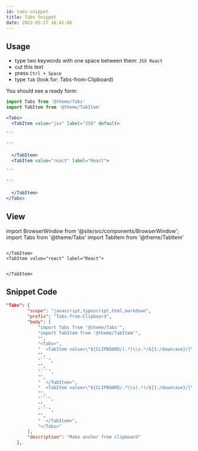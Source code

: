 ```yaml
---
id: tabs-snippet
title: Tabs Snippet
date: 2022-05-27 16:41:06
---
```



## Usage

- type two keywords with one space between them: `JSX React`
- cut this text
- press `Ctrl + Space`
- type `Tab` (look for: Tabs-from-Clipboard)

You should see a ready form:

````jsx
import Tabs from '@theme/Tabs'
import TabItem from '@theme/TabItem'

<Tabs>
  <TabItem value="jsx" label="JSX" default>

```

```

  </TabItem>
  <TabItem value="react" label="React">

```

```

  </TabItem>
</Tabs>
````

## View

import BrowserWindow from '@site/src/components/BrowserWindow';
import Tabs from '@theme/Tabs'
import TabItem from '@theme/TabItem'

<BrowserWindow>

  
  <Tabs>
    <TabItem value="jsx" label="JSX" default>
  
  ```
  
  ```
  
    </TabItem>
    <TabItem value="react" label="React">
  
  ```
  
  ```
  
    </TabItem>
  </Tabs>
</BrowserWindow>

## Snippet Code

```json title="global.code-snippets"
"Tabs": {
		"scope": "javascript,typescript,html,markdown",
		"prefix": "Tabs-from-Clipboard",
		"body": [
			"import Tabs from '@theme/Tabs'",
			"import TabItem from '@theme/TabItem'",
			"",
			"<Tabs>",
			"  <TabItem value=\"${CLIPBOARD/(.*)\\s.*/${1:/downcase}/}\" label=\"${CLIPBOARD/(.*)\\s.*/$1/}\" default>",
			"",
			"```",
			"",
			"```",
			"",
			"  </TabItem>",
			"  <TabItem value=\"${CLIPBOARD/.*\\s(.*)/${1:/downcase}/}\" label=\"${CLIPBOARD/.*\\s(.*)/$1/}\">",
			"",
			"```",
			"",
			"```",
			"",
			"  </TabItem>",
			"</Tabs>"
		],
		"description": "Make anchor from clipboard"
	},
```